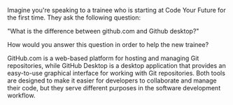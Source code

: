 Imagine you're speaking to a trainee who is starting at Code Your Future for the first time. 
They ask the following question:

"What is the difference between github.com and Github desktop?"

How would you answer this question in order to help the new trainee?

 GitHub.com is a web-based platform for hosting and managing Git repositories, while GitHub Desktop is a desktop application that provides an easy-to-use graphical interface for working with Git repositories. Both tools are designed to make it easier for developers to collaborate and manage their code, but they serve different purposes in the software development workflow.